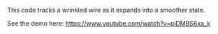 This code tracks a wrinkled wire as it expands into a smoother state.

See the demo here: https://www.youtube.com/watch?v=piDMBS6xa_k
